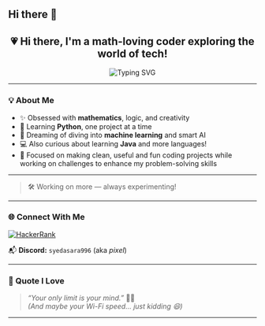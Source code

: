 ## Hi there 👋

<h2 align="center">💗 Hi there, I'm a math-loving coder exploring the world of tech!</h2>

<p align="center">
  <img src="https://readme-typing-svg.demolab.com?font=Fira+Code&size=22&pause=1000&color=FF69B4&center=true&vCenter=true&width=500&lines=Python+learner+%F0%9F%90%8D;Math+enthusiast+%E2%9C%A8;Future+Data Scientist+%F0%9F%94%A5;Always+learning%2C+always+building+%F0%9F%92%BB" alt="Typing SVG" />
</p>

---

### 💡 About Me

- ✨ Obsessed with **mathematics**, logic, and creativity  
- 🐍 Learning **Python**, one project at a time  
- 🤖 Dreaming of diving into **machine learning** and smart AI  
- 💻 Also curious about learning **Java** and more languages!  
- 🎯 Focused on making clean, useful and fun coding projects while working on challenges to enhance my problem-solving skills

---


> 🛠️ Working on more — always experimenting!

---

### 🌐 Connect With Me

[![HackerRank](https://img.shields.io/badge/HackerRank-FF69B4?style=for-the-badge&logo=HackerRank&logoColor=white)](https://www.hackerrank.com/profile/frsogood)  

📬 **Discord:** `syedasara996` (aka *pixel*)

---


### 💬 Quote I Love
> *“Your only limit is your mind.”* 🧠✨  
> *(And maybe your Wi-Fi speed... just kidding 😄)*

---
